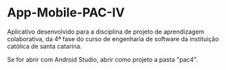 # App-Mobile-PAC-IV
Aplicativo desenvolvido para a disciplina de projeto de aprendizagem colaborativa, da 4ª fase do curso de engenharia de software da instituição católica de santa catarina.

Se for abrir com Android Studio, abrir como projeto a pasta "pac4".
